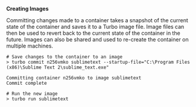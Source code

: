 **Creating Images**

Committing changes made to a container takes a snapshot of the current state of the container and saves it to a Turbo image file. Image files can then be used to revert back to the current state of the container in the future. Images can also be shared and used to re-create the container on multiple machines.

    # Save changes to the container to an image
    > turbo commit n256vmko sublimetext --startup-file="C:\Program Files (x86)\Sublime Text 2\sublime_text.exe"
    
    Committing container n256vmko to image sublimetext
    Commit complete
    
    # Run the new image
    > turbo run sublimetext